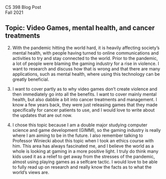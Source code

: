 CS 398 Blog Post <br/>
Fall 2021

## Topic: Video Games, mental health, and cancer treatments

2. With the pandemic hitting the world hard, it is heavily affecting society’s mental health, with people having turned to online communications and activities to try and stay connected to the world. Prior to the pandemic, a lot of people were blaming the gaming industry for a rise in violence. I want to research and discuss how that is wrong and that there are many applications, such as mental health, where using this technology can be greatly beneficial. 

3. I want to cover partly as to why video games don’t create violence and then immediately go into all the benefits. I want to cover mainly mental health, but also dabble a bit into cancer treatments and management. I know a few years back, they were just releasing games that they made specifically for cancer patients to use, and I would love to write about the updates that are out now. 

4. I chose this topic because I am a double major studying computer science and game development (GIMM), so the gaming industry is really where I am aiming to be in the future. I also remember talking to Professor Winiecki about this topic when I took an ethics course with him. This area has always fascinated me, and I believe the world as a whole is looking at gaming in a more positive light. I truly do think many kids used it as a relief to get away from the stresses of the pandemic, almost using playing games as a selfcare tactic. I would love to be able to fully read up on research and really know the facts as to what the world’s views are. 
